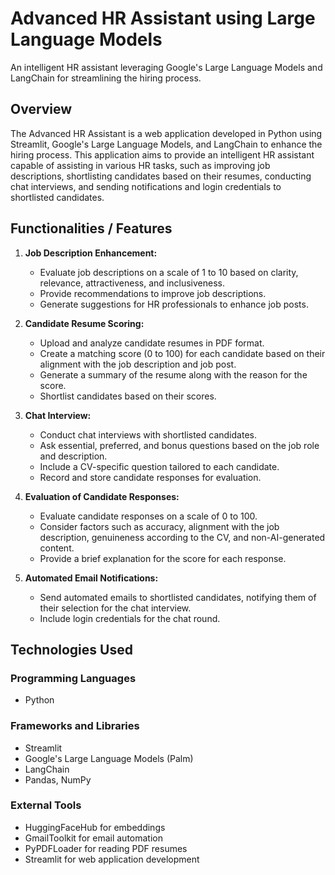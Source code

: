 # Advanced HR Assistant using Large Language Models
An intelligent HR assistant leveraging Google's Large Language Models and LangChain for streamlining the hiring process.
## Overview

The Advanced HR Assistant is a web application developed in Python using Streamlit, Google's Large Language Models, and LangChain to enhance the hiring process. This application aims to provide an intelligent HR assistant capable of assisting in various HR tasks, such as improving job descriptions, shortlisting candidates based on their resumes, conducting chat interviews, and sending notifications and login credentials to shortlisted candidates.

## Functionalities / Features

1. **Job Description Enhancement:**
   - Evaluate job descriptions on a scale of 1 to 10 based on clarity, relevance, attractiveness, and inclusiveness.
   - Provide recommendations to improve job descriptions.
   - Generate suggestions for HR professionals to enhance job posts.

2. **Candidate Resume Scoring:**
   - Upload and analyze candidate resumes in PDF format.
   - Create a matching score (0 to 100) for each candidate based on their alignment with the job description and job post.
   - Generate a summary of the resume along with the reason for the score.
   - Shortlist candidates based on their scores.

3. **Chat Interview:**
   - Conduct chat interviews with shortlisted candidates.
   - Ask essential, preferred, and bonus questions based on the job role and description.
   - Include a CV-specific question tailored to each candidate.
   - Record and store candidate responses for evaluation.

4. **Evaluation of Candidate Responses:**
   - Evaluate candidate responses on a scale of 0 to 100.
   - Consider factors such as accuracy, alignment with the job description, genuineness according to the CV, and non-AI-generated content.
   - Provide a brief explanation for the score for each response.

5. **Automated Email Notifications:**
   - Send automated emails to shortlisted candidates, notifying them of their selection for the chat interview.
   - Include login credentials for the chat round.

## Technologies Used

### Programming Languages

- Python

### Frameworks and Libraries

- Streamlit
- Google's Large Language Models (Palm)
- LangChain
- Pandas, NumPy

### External Tools

- HuggingFaceHub for embeddings
- GmailToolkit for email automation
- PyPDFLoader for reading PDF resumes
- Streamlit for web application development

